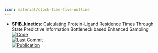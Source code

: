 ```yaml
---
icon: material/clock-time-five-outline
---
```


- **SPIB_kinetics**: Calculating Protein-Ligand Residence Times Through State Predictive Information Bottleneck based Enhanced Sampling  
	[![Code](https://img.shields.io/github/stars/tiwarylab/SPIB_kinetics?style=for-the-badge&logo=github)](https://github.com/tiwarylab/SPIB_kinetics)  
	[![Last Commit](https://img.shields.io/github/last-commit/tiwarylab/SPIB_kinetics?style=for-the-badge&logo=github)](https://github.com/tiwarylab/SPIB_kinetics)  
	[![Publication](https://img.shields.io/badge/Publication-Citations:1-blue?style=for-the-badge&logo=bookstack)](https://doi.org/10.1101/2024.04.16.589710)  
